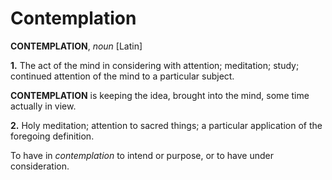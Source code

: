 # Contemplation

**CONTEMPLATION**, _noun_ \[Latin\]

**1.** The act of the mind in considering with attention; meditation; study; continued attention of the mind to a particular subject.

**CONTEMPLATION** is keeping the idea, brought into the mind, some time actually in view.

**2.** Holy meditation; attention to sacred things; a particular application of the foregoing definition.

To have in _contemplation_ to intend or purpose, or to have under consideration.
